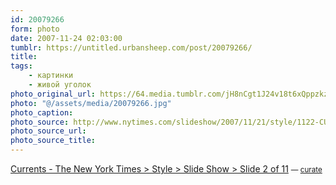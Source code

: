 ```yaml
---
id: 20079266
form: photo
date: 2007-11-24 02:03:00
tumblr: https://untitled.urbansheep.com/post/20079266/
title:
tags:
    - картинки
    - живой уголок
photo_original_url: https://64.media.tumblr.com/jH8nCgt1J24v18t6xQppzkz6_400.jpg
photo: "@/assets/media/20079266.jpg"
photo_caption:
photo_source: http://www.nytimes.com/slideshow/2007/11/21/style/1122-CURRENTS_2.html
photo_source_url:
photo_source_title:
---
```


<p><a href="http://www.nytimes.com/slideshow/2007/11/21/style/1122-CURRENTS_2.html">Currents - The New York Times &gt; Style &gt; Slide Show &gt; Slide 2 of 11</a> <small>— <a href="http://curate.tumblr.com/">curate</a></small></p>
